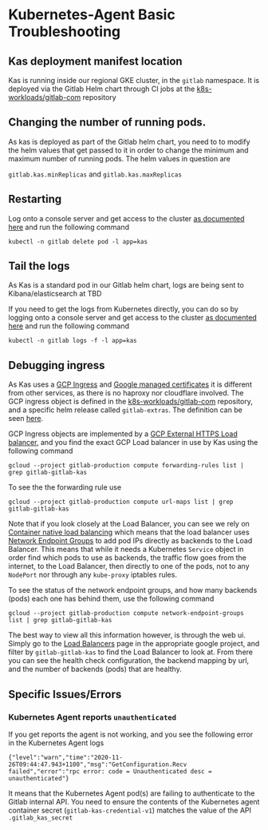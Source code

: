 # Kubernetes-Agent Basic Troubleshooting

## Kas deployment manifest location

Kas is running inside our regional GKE cluster, in the `gitlab` namespace. It is deployed via the Gitlab Helm chart through CI jobs at the [k8s-workloads/gitlab-com](https://gitlab.com/gitlab-com/gl-infra/k8s-workloads/gitlab-com) repository

## Changing the number of running pods.

As kas is deployed as part of the Gitlab helm chart, you need to to modify the helm values that get passed to it in order to change the minimum and maximum number of running pods. The helm values in question are

`gitlab.kas.minReplicas` and `gitlab.kas.maxReplicas`

## Restarting

Log onto a console server and get access to the cluster [as documented here](../../uncategorized/k8s-oncall-setup.md) and run the following command

`kubectl -n gitlab delete pod -l app=kas`

## Tail the logs

As Kas is a standard pod in our Gitlab helm chart, logs are being sent to Kibana/elasticsearch at TBD

If you need to get the logs from Kubernetes directly, you can do so by logging onto a console server and get access to the cluster [as documented here](../../uncategorized/k8s-oncall-setup.md) and run the following command

`kubectl -n gitlab logs -f -l app=kas`

## Debugging ingress

As Kas uses a [GCP Ingress](https://cloud.google.com/kubernetes-engine/docs/concepts/ingress) and [Google managed certificates](https://cloud.google.com/kubernetes-engine/docs/how-to/managed-certs) it is different from other services, as there is no haproxy nor cloudflare involved. The GCP ingress object is defined in the [k8s-workloads/gitlab-com](https://gitlab.com/gitlab-com/gl-infra/k8s-workloads/gitlab-com) repository, and a specific helm release called `gitlab-extras`. The definition can be seen [here](https://gitlab.com/gitlab-com/gl-infra/k8s-workloads/gitlab-com/-/blob/master/releases/gitlab-extras/values.yaml.gotmpl).

GCP Ingress objects are implemented by a [GCP External HTTPS Load balancer](https://cloud.google.com/load-balancing/docs/https), and you find the exact GCP Load balancer in use by Kas using the following command

`gcloud --project gitlab-production compute forwarding-rules list | grep gitlab-gitlab-kas`

To see the the forwarding rule use

`gcloud --project gitlab-production compute url-maps list | grep gitlab-gitlab-kas`

Note that if you look closely at the Load Balancer, you can see we rely on [Container native load balancing](https://cloud.google.com/kubernetes-engine/docs/how-to/container-native-load-balancing) which means that the load balancer uses [Network Endpoint Groups](https://cloud.google.com/load-balancing/docs/negs) to add pod IPs directly as backends to the Load Balancer. This means that while it needs a Kubernetes `Service` object in order find which pods to use as backends, the traffic flow goes from the internet, to the Load Balancer, then directly to one of the pods, not to any `NodePort` nor through any `kube-proxy` iptables rules.

To see the status of the network endpoint groups, and how many backends (pods) each one has behind them, use the following command

`gcloud --project gitlab-production compute network-endpoint-groups list | grep gitlab-gitlab-kas`

The best way to view all this information however, is through the web ui. Simply go to the [Load Balancers](https://console.cloud.google.com/net-services/loadbalancing/loadBalancers/list) page in the appropriate google project, and filter by `gitlab-gitlab-kas` to find the Load Balancer to look at. From there you can see the health check configuration, the backend mapping by url, and the number of backends (pods) that are healthy.

## Specific Issues/Errors

### Kubernetes Agent reports `unauthenticated`

If you get reports the agent is not working, and you see the following error in the Kubernetes Agent logs

```
{"level":"warn","time":"2020-11-26T09:44:47.943+1100","msg":"GetConfiguration.Recv failed","error":"rpc error: code = Unauthenticated desc = unauthenticated"}
```

It means that the Kubernetes Agent pod(s) are failing to authenticate to the Gitlab internal API. You need to ensure the contents of the Kubernetes agent container secret (`gitlab-kas-credential-v1`) matches the value of the API `.gitlab_kas_secret`
